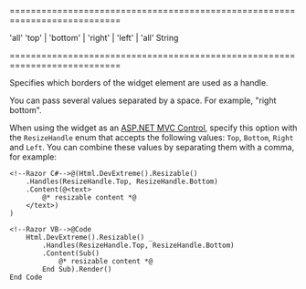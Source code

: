 ===========================================================================
<!--default-->'all'<!--/default-->
<!--acceptValues-->'top' | 'bottom' | 'right' | 'left' | 'all'<!--/acceptValues-->
<!--type-->String<!--/type-->
===========================================================================

<!--shortDescription-->
Specifies which borders of the widget element are used as a handle.
<!--/shortDescription-->

<!--fullDescription-->
You can pass several values separated by a space. For example, "right bottom".

When using the widget as an [ASP.NET MVC Control](/Documentation/Guide/ASP.NET_MVC_Controls/Fundamentals/), specify this option with the `ResizeHandle` enum that accepts the following values: `Top`, `Bottom`, `Right` and `Left`. You can combine these values by separating them with a comma, for example:

    <!--Razor C#-->@(Html.DevExtreme().Resizable()
        .Handles(ResizeHandle.Top, ResizeHandle.Bottom)
        .Content(@<text>
            @* resizable content *@
        </text>)
    )

    <!--Razor VB-->@Code
        Html.DevExtreme().Resizable() _
            .Handles(ResizeHandle.Top, ResizeHandle.Bottom)
            .Content(Sub()
                @* resizable content *@
            End Sub).Render()
    End Code
<!--/fullDescription-->